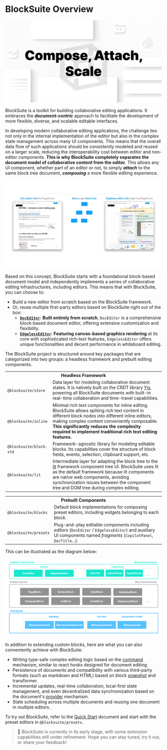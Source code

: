 # BlockSuite Overview

![blocksuite-cover](./images/blocksuite-cover.jpg)

BlockSuite is a toolkit for building collaborative editing applications. It embraces the **_document-centric_** approach to facilitate the development of more flexible, diverse, and scalable editable interfaces.

In developing modern collaborative editing applications, the challenge lies not only in the internal implementation of the editor but also in the complex state management across many UI components. This means that the overall data flow of such applications should be consistently modeled and reused on a larger scale, reducing the interoperability cost between editor and non-editor components. **This is why BlockSuite completely separates the document model of collaborative content from the editor**. This allows any UI component, whether part of an editor or not, to simply **_attach_** to the same block tree document, **_composing_** a more flexible editing experience.

![showcase-doc-edgeless-editors](./images/showcase-doc-edgeless-editors.jpg)

<!--
> For an understanding of the design philosophy advocated by BlockSuite, please read the _Document-Centric, CRDT-Native_ article.
-->

Based on this concept, BlockSuite starts with a foundational block-based document model and independently implements a series of collaborative editing infrastructures, including editors. This means that with BlockSuite, you can choose to:

- Build a new editor from scratch based on the BlockSuite framework.
- Or, reuse multiple first-party editors based on BlockSuite right out of the box:
  - [**`DocEditor`**](./presets/doc-editor): **Built entirely from scratch**, `DocEditor` is a comprehensive block-based document editor, offering extensive customization and flexibility.
  - [**`EdgelessEditor`**](./presets/edgeless-editor): **Featuring canvas-based graphics rendering** at its core with sophisticated rich-text features, `EdgelessEditor` offers unique functionalities and decent performance in whiteboard editing.

The BlockSuite project is structured around key packages that are categorized into two groups: a headless framework and prebuilt editing components.

<table>
  <tr>
    <th colspan="2">Headless Framework</th>
  </tr>
  <tr>
    <td><code>@blocksuite/store</code></td>
    <td>Data layer for modeling collaborative document states. It is natively built on the CRDT library <a href="https://github.com/yjs/yjs">Yjs</a>, powering all BlockSuite documents with built-in real-time collaboration and time-travel capabilities.</td>
  </tr>
  <tr>
    <td><code>@blocksuite/inline</code></td>
    <td>Minimal rich text components for inline editing. BlockSuite allows spliting rich text content in different block nodes into different inline editors, making complex content conveniently composable. <strong>This significantly reduces the complexity required to implement traditional rich text editing features.</strong></td>
  </tr>
  <tr>
    <td><code>@blocksuite/block-std</code></td>
    <td>Framework-agnostic library for modeling editable blocks. Its capabilities cover the structure of block fields, events, selection, clipboard support, etc.</td>
  </tr>
  <tr>
    <td><code>@blocksuite/lit</code></td>
    <td>Intermediate layer for adapting the block tree to the <a href="https://lit.dev/">lit</a> framework component tree UI. BlockSuite uses lit as the default framework because lit components are native web components, avoiding synchronization issues between the component tree and DOM tree during complex editing.</td>
  </tr>
</table>

<table>
  <tr>
    <th colspan="2">Prebuilt Components</th>
  </tr>
  <tr>
    <td><code>@blocksuite/blocks</code></td>
    <td>Default block implementations for composing preset editors, including widgets belonging to each block.</td>
  </tr>
  <tr>
    <td><code>@blocksuite/presets</code></td>
    <td>Plug-and-play editable components including <i>editors</i> (<code>DocEditor</code> / <code>EdgelessEditor</code>) and auxiliary UI components named <i>fragments</i> (<code>CopilotPanel</code>, <code>DocTitle</code>...).</td>
  </tr>
</table>

This can be illustrated as the diagram below:

![package-overview.png](./images/package-overview.png)

In addition to extending custom blocks, here are what you can also conveniently achieve with BlockSuite:

- Writing type-safe complex editing logic based on the [command](./command) mechanism, similar to react hooks designed for document editing.
- Persistence of documents and compatibility with various third-party formats (such as markdown and HTML) based on block [snapshot](./data-persistence#snapshot-api) and transformer.
- Incremental updates, real-time collaboration, local-first state management, and even decentralized data synchronization based on the document's [provider](./data-persistence#provider-based-persistence) mechanism.
- State scheduling across multiple documents and reusing one document in multiple editors.

To try out BlockSuite, refer to the [Quick Start](./quick-start) document and start with the preset editors in `@blocksuite/presets`.

> 🚧 BlockSuite is currently in its early stage, with some extension capabilities still under refinement. Hope you can stay tuned, try it out, or share your feedback!
